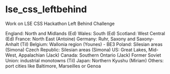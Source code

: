 # lse_css_leftbehind
Work on LSE CSS Hackathon Left Behind Challenge

England: North and Midlands (Ed)
Wales: South (Ed)
Scotland: West Central (Ed)
France: North East (Antoine)
Germany: Ruhr, Saxony and Saxony-Anhalt (Til)
Belgium: Wallonia region (Younes) - BE3
Poland: Silesian areas (Simona)
Czech Republic: Silesian areas (Simona)
US: Great Lakes, Mid-West, Appalachian (Jack)
Canada: Southern Ontario (Jack)
Former Soviet Union: industrial monotowns (Til)
Japan: Northern Kyushu (Miriam)
Others: port cities like Baltimore, Marseilles or Genoa
